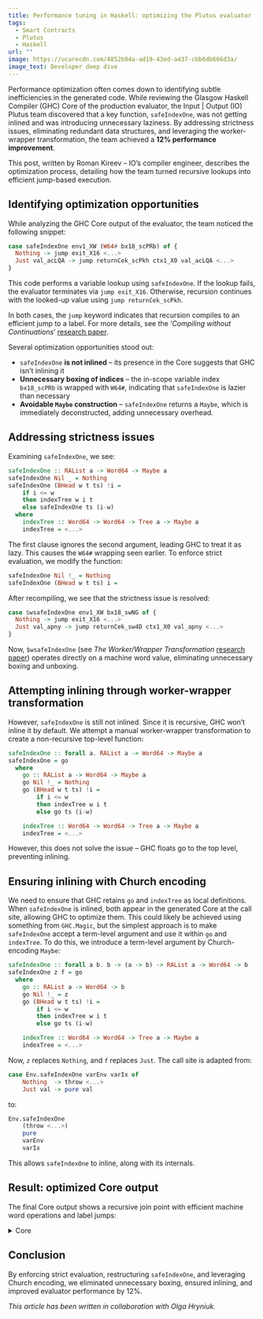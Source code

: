 ```yaml
---
title: Performance tuning in Haskell: optimizing the Plutus evaluator
tags:
  - Smart Contracts
  - Plutus
  - Haskell
url: ""
image: https://ucarecdn.com/4852b04a-ad19-43ed-a437-cbb6db666d3a/
image_text: Developer deep dive
---
```


Performance optimization often comes down to identifying subtle inefficiencies in the generated code. While reviewing the Glasgow Haskell Compiler (GHC) Core of the production evaluator, the Input | Output (IO) Plutus team discovered that a key function, `safeIndexOne`, was not getting inlined and was introducing unnecessary laziness. By addressing strictness issues, eliminating redundant data structures, and leveraging the worker-wrapper transformation, the team achieved a **12% performance improvement**.

This post, written by Roman Kireev – IO’s compiler engineer, describes the optimization process, detailing how the team turned recursive lookups into efficient jump-based execution.

## Identifying optimization opportunities

While analyzing the GHC Core output of the evaluator, the team noticed the following snippet:

```haskell
case safeIndexOne env1_XW (W64# bx18_scPRb) of {
  Nothing -> jump exit_X16 <...>
  Just val_acLQA -> jump returnCek_scPkh ctx1_X0 val_acLQA <...>
}
```

This code performs a variable lookup using `safeIndexOne`. If the lookup fails, the evaluator terminates via `jump exit_X16`. Otherwise, recursion continues with the looked-up value using `jump returnCek_scPkh`.

In both cases, the `jump` keyword indicates that recursion compiles to an efficient jump to a label. For more details, see the ‘*Compiling without Continuations*’ [research paper](https://www.microsoft.com/en-us/research/wp-content/uploads/2016/11/compiling-without-continuations.pdf).

Several optimization opportunities stood out:
- `safeIndexOne` **is not inlined** – its presence in the Core suggests that GHC isn’t inlining it
- **Unnecessary boxing of indices** – the in-scope variable index `bx18_scPRb` is wrapped with `W64#`, indicating that `safeIndexOne` is lazier than necessary
- **Avoidable `Maybe` construction** – `safeIndexOne` returns a `Maybe`, which is immediately deconstructed, adding unnecessary overhead.

## Addressing strictness issues

Examining `safeIndexOne`, we see:

```haskell
safeIndexOne :: RAList a -> Word64 -> Maybe a
safeIndexOne Nil _ = Nothing
safeIndexOne (BHead w t ts) !i =
    if i <= w
    then indexTree w i t
    else safeIndexOne ts (i-w)
  where
    indexTree :: Word64 -> Word64 -> Tree a -> Maybe a
    indexTree = <...>
```

The first clause ignores the second argument, leading GHC to treat it as lazy. This causes the `W64#` wrapping seen earlier. To enforce strict evaluation, we modify the function:

```haskell
safeIndexOne Nil !_ = Nothing
safeIndexOne (BHead w t ts) i =
```

After recompiling, we see that the strictness issue is resolved:

```haskell
case $wsafeIndexOne env1_XW bx18_swNG of {
  Nothing -> jump exit_X16 <...>
  Just val_apny -> jump returnCek_sw4D ctx1_X0 val_apny <...>
}
```

Now, `$wsafeIndexOne` (see *The Worker/Wrapper Transformation* [research paper](https://people.cs.nott.ac.uk/pszgmh/wrapper-extended.pdf)) operates directly on a machine word value, eliminating unnecessary boxing and unboxing.

## Attempting inlining through worker-wrapper transformation

However, `safeIndexOne` is still not inlined. Since it is recursive, GHC won’t inline it by default. We attempt a manual worker-wrapper transformation to create a non-recursive top-level function:

```haskell
safeIndexOne :: forall a. RAList a -> Word64 -> Maybe a
safeIndexOne = go
  where
    go :: RAList a -> Word64 -> Maybe a
    go Nil !_ = Nothing
    go (BHead w t ts) !i =
        if i <= w
        then indexTree w i t
        else go ts (i-w)

    indexTree :: Word64 -> Word64 -> Tree a -> Maybe a
    indexTree = <...>
```

However, this does not solve the issue – GHC floats go to the top level, preventing inlining.

## Ensuring inlining with Church encoding

We need to ensure that GHC retains `go` and `indexTree` as local definitions. When `safeIndexOne` is inlined, both appear in the generated Core at the call site, allowing GHC to optimize them. This could likely be achieved using something from `GHC.Magic`, but the simplest approach is to make `safeIndexOne` accept a term-level argument and use it within `go` and `indexTree`. To do this, we introduce a term-level argument by Church-encoding `Maybe`:

```haskell
safeIndexOne :: forall a b. b -> (a -> b) -> RAList a -> Word64 -> b
safeIndexOne z f = go
  where
    go :: RAList a -> Word64 -> b
    go Nil !_ = z
    go (BHead w t ts) !i =
        if i <= w
        then indexTree w i t
        else go ts (i-w)

    indexTree :: Word64 -> Word64 -> Tree a -> Maybe a
    indexTree = <...>
```

Now, `z` replaces `Nothing`, and `f` replaces `Just`. The call site is adapted from:

```haskell
case Env.safeIndexOne varEnv varIx of
    Nothing  -> throw <...>
    Just val -> pure val
```
to:

```haskell
Env.safeIndexOne
    (throw <...>)
    pure
    varEnv
    varIx
```

This allows `safeIndexOne` to inline, along with its internals.

## Result: optimized Core output

The final Core output shows a recursive join point with efficient machine word operations and label jumps:

<details>
<summary>Core</summary>

```haskell
joinrec {
  $windexTree_swMk
    :: Word64#
       -> Word64#
       -> Tree (CekValue uni_swN8 fun_swN9 ann_swNa)
       -> (# State# RealWorld,
             Either
               (CekEvaluationException
                  NamedDeBruijn uni_swN8 fun_swN9)
               (NTerm uni_swN8 fun_swN9 ()) #)
  $windexTree_swMk (ww2_swMc :: Word64#)
                   (ww3_swMg :: Word64#)
                   (ds28_swMi
                      :: Tree
                           (CekValue
                              uni_swN8 fun_swN9 ann_swNa))
    = case ww3_swMg of wild14_X15 {
        __DEFAULT ->
          case ww2_swMc of wild15_X1m {
            __DEFAULT ->
              case ds28_swMi of {
                Leaf ds29_avEa -> jump exit14_X16;
                Node ipv13_avEc ipv14_avEd ipv15_avEe ->
                  case wild14_X15 of wild17_X1n {
                    __DEFAULT ->
                      let {
                        offset'_swtg :: Word64#
                        offset'_swtg
                          = subWord64#
                              wild17_X1n 1#Word64 } in
                      let {
                        halfSize_sw7I :: Word64#
                        halfSize_sw7I
                          = uncheckedShiftRL64#
                              wild15_X1m 1# } in
                      case leWord64#
                             offset'_swtg halfSize_sw7I
                      of {
                        __DEFAULT ->
                          jump $windexTree_swMk
                            halfSize_sw7I
                            (subWord64#
                               offset'_swtg halfSize_sw7I)
                            ipv15_avEe;
                        1# ->
                          jump $windexTree_swMk
                            halfSize_sw7I
                            offset'_swtg
                            ipv14_avEd
                      };
                    1#Word64 -> jump exit15_X17 ipv13_avEc
                  }
              };
            1#Word64 ->
              case wild14_X15 of wild16_X1n {
                __DEFAULT ->
                  case ds28_swMi of {
                    Leaf ds29_avEa -> jump exit14_X16;
                    Node ipv13_avEc ipv14_avEd ipv15_avEe ->
                      let! { __DEFAULT ~ wild18_X1o
                      <- wild16_X1n } in
                      let {
                        offset'_swtg :: Word64#
                        offset'_swtg
                          = subWord64#
                              wild18_X1o 1#Word64 } in
                      case leWord64# offset'_swtg 0#Word64
                      of {
                        __DEFAULT ->
                          jump $windexTree_swMk
                            0#Word64 offset'_swtg ipv15_avEe;
                        1# ->
                          jump $windexTree_swMk
                            0#Word64 offset'_swtg ipv14_avEd
                      }
                  };
                1#Word64 ->
                  case ds28_swMi of {
                    Leaf x_avEC ->
                      jump returnCek_sw7q
                        ctx1_X0 x_avEC ipv12_swMu;
                    Node ipv13_avEE ipv14_avEF ipv15_avEG ->
                      jump exit15_X17 ipv13_avEE
                  }
              }
          };
        0#Word64 -> jump exit16_X18
      }; } in
joinrec {
  $wgo_swMs
    :: RAList (CekValue uni_swN8 fun_swN9 ann_swNa)
       -> Word64#
       -> (# State# RealWorld,
             Either
               (CekEvaluationException
                  NamedDeBruijn uni_swN8 fun_swN9)
               (NTerm uni_swN8 fun_swN9 ()) #)
  $wgo_swMs (ds28_swMm
               :: RAList
                    (CekValue uni_swN8 fun_swN9 ann_swNa))
            (ww2_swMp :: Word64#)
    = case ds28_swMm of {
        BHead bx19_avEO t_avEP ts_avEQ ->
          case leWord64# ww2_swMp bx19_avEO of {
            __DEFAULT ->
              jump $wgo_swMs
                ts_avEQ (subWord64# ww2_swMp bx19_avEO);
            1# ->
              jump $windexTree_swMk bx19_avEO ww2_swMp t_avEP
          };
        Nil -> jump exit13_X1l
      }; } in
jump $wgo_swMs env1_XW bx18_swRA }
```
</details>

## Conclusion

By enforcing strict evaluation, restructuring `safeIndexOne`, and leveraging Church encoding, we eliminated unnecessary boxing, ensured inlining, and improved evaluator performance by 12%.

*This article has been written in collaboration with Olga Hryniuk.*
